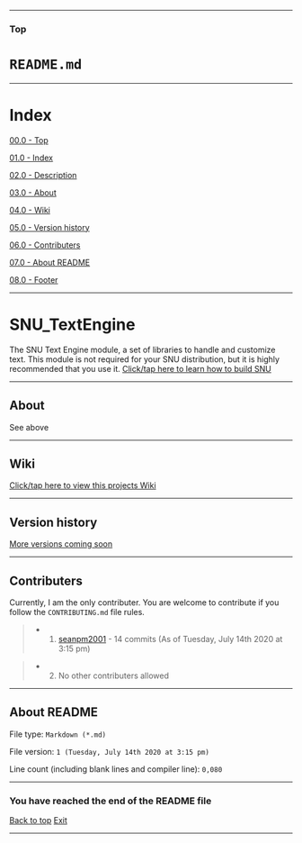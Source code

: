 
***

### Top

# `README.md`

***

# Index

[00.0 - Top](#Top)

[01.0 - Index](#Index)

[02.0 - Description](#SNU_TextEngine)

[03.0 - About](#About)

[04.0 - Wiki](#Wiki)

[05.0 - Version history](#Version-history)

[06.0 - Contributers](#Contributers)

[07.0 - About README](#About-README)

[08.0 - Footer](#You-have-reached-the-end-of-the-README-file)

***

# SNU_TextEngine
The SNU Text Engine module, a set of libraries to handle and customize text. This module is not required for your SNU distribution, but it is highly recommended that you use it. [Click/tap here to learn how to build SNU](https://gist.github.com/seanpm2001/745564a46186888e829fdeb9cda584de)

***

## About

See above

***

## Wiki

[Click/tap here to view this projects Wiki](https://github.com/seanpm2001/SNU_TextEngine/wiki)

***

## Version history

[More versions coming soon](https://www.example.com)

***

## Contributers

Currently, I am the only contributer. You are welcome to contribute if you follow the `CONTRIBUTING.md` file rules.

> * 1. [seanpm2001](https://github.com/seanpm2001/) - 14 commits (As of Tuesday, July 14th 2020 at 3:15 pm)

> * 2. No other contributers allowed

***

## About README

File type: `Markdown (*.md)`

File version: `1 (Tuesday, July 14th 2020 at 3:15 pm)`

Line count (including blank lines and compiler line): `0,080`

***

### You have reached the end of the README file

[Back to top](#Top) [Exit](https://github.com)

***
